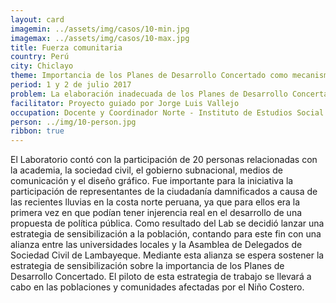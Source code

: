 ```yaml
---
layout: card
imagemin: ../assets/img/casos/10-min.jpg
imagemax: ../assets/img/casos/10-max.jpg
title: Fuerza comunitaria
country: Perú
city: Chiclayo
theme: Importancia de los Planes de Desarrollo Concertado como mecanismos de participación de sociedad civil para la gobernanza.
period: 1 y 2 de julio 2017
problem: La elaboración inadecuada de los Planes de Desarrollo Concertado impide su eficiencia como mecanismo de incidencia ciudadana y afecta la participación en el departamento de Lambayeque
facilitator: Proyecto guiado por Jorge Luis Vallejo
occupation: Docente y Coordinador Norte - Instituto de Estudios Social Cristianos
person: ../img/10-person.jpg
ribbon: true
---
```


El Laboratorio contó con la participación de 20 personas relacionadas con la academia, la sociedad civil, el gobierno subnacional, medios de comunicación y el diseño gráfico. Fue importante para la iniciativa la participación de representantes de la ciudadanía damnificados a causa de las recientes lluvias en la costa norte peruana, ya que para ellos era la primera vez en que podían tener injerencia real en el desarrollo de una propuesta de política pública. Como resultado del Lab se decidió lanzar una estrategia de sensibilización a la población, contando para este fin con una alianza entre las universidades locales y la Asamblea de Delegados de Sociedad Civil de Lambayeque. Mediante esta alianza se espera sostener la estrategia de sensibilización sobre la importancia de los Planes de Desarrollo Concertado. El piloto de esta estrategia de trabajo se llevará a cabo en las poblaciones y comunidades afectadas por el Niño Costero.
